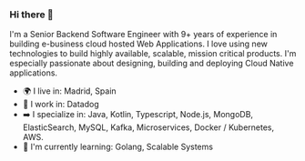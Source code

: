 ### Hi there 👋

I'm a Senior Backend Software Engineer with 9+ years of experience in building e-business cloud hosted Web Applications. I love using new technologies to build highly available, scalable, mission critical products. I'm especially passionate about designing, building and deploying Cloud Native applications.

- :earth_africa: I live in: Madrid, Spain
- :briefcase: I work in: Datadog 
- :arrow_right: I specialize in:  Java, Kotlin, Typescript, Node.js, MongoDB, ElasticSearch, MySQL, Kafka, Microservices, Docker / Kubernetes, AWS.
- :seedling: I'm currently learning: Golang, Scalable Systems
